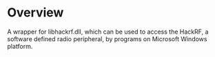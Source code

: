 # Overview
A wrapper for libhackrf.dll, which can be used to access the HackRF, a software defined radio peripheral, by programs on Microsoft Windows platform.<br/>